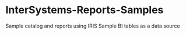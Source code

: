 # InterSystems-Reports-Samples
Sample catalog and reports using IRIS Sample BI tables as a data source
